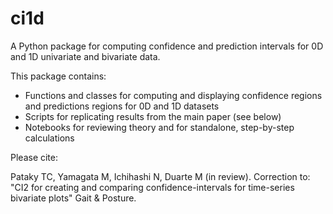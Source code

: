 # ci1d
A Python package for computing confidence and prediction intervals for 0D and 1D univariate and bivariate data.

This package contains:

* Functions and classes for computing and displaying confidence regions and predictions regions for 0D and 1D datasets
* Scripts for replicating results from the main paper (see below)
* Notebooks for reviewing theory and for standalone, step-by-step calculations

Please cite:

Pataky TC, Yamagata M, Ichihashi N, Duarte M (in review). Correction to: "CI2 for creating and comparing confidence-intervals for time-series bivariate plots" Gait & Posture.
